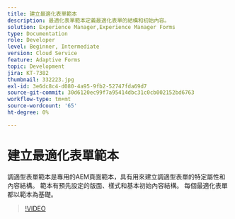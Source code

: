 ```yaml
---
title: 建立最適化表單範本
description: 最適化表單範本定義最適化表單的結構和初始內容。
solution: Experience Manager,Experience Manager Forms
type: Documentation
role: Developer
level: Beginner, Intermediate
version: Cloud Service
feature: Adaptive Forms
topic: Development
jira: KT-7382
thumbnail: 332223.jpg
exl-id: 3e6dc8c4-d080-4a95-9fb2-52747fda69d7
source-git-commit: 30d6120ec99f7a95414dbc31c0cb002152bd6763
workflow-type: tm+mt
source-wordcount: '65'
ht-degree: 0%

---
```


# 建立最適化表單範本

調適型表單範本是專用的AEM頁面範本，具有用來建立調適型表單的特定屬性和內容結構。 範本有預先設定的版面、樣式和基本初始內容結構。 每個最適化表單都以範本為基礎。

>[!VIDEO](https://video.tv.adobe.com/v/332223?quality=12&learn=on)
